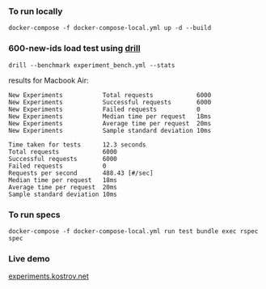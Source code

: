 ### To run locally

`docker-compose -f docker-compose-local.yml up -d --build`

### 600-new-ids load test using [drill](https://github.com/fcsonline/drill)

`drill --benchmark experiment_bench.yml --stats`

results for Macbook Air:
```
New Experiments           Total requests            6000
New Experiments           Successful requests       6000
New Experiments           Failed requests           0
New Experiments           Median time per request   18ms
New Experiments           Average time per request  20ms
New Experiments           Sample standard deviation 10ms

Time taken for tests      12.3 seconds
Total requests            6000
Successful requests       6000
Failed requests           0
Requests per second       488.43 [#/sec]
Median time per request   18ms
Average time per request  20ms
Sample standard deviation 10ms
```

### To run specs

`docker-compose -f docker-compose-local.yml run test bundle exec rspec spec`

### Live demo

[experiments.kostrov.net](https://experiments.kostrov.net)

